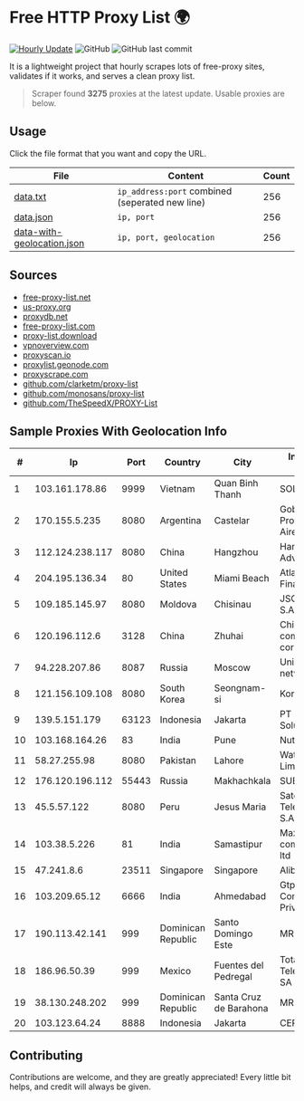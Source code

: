 
# Free HTTP Proxy List 🌍

[![Hourly Update](https://github.com/mertguvencli/http-proxy-list/actions/workflows/main.yml/badge.svg?branch=main)](https://github.com/mertguvencli/http-proxy-list/actions/workflows/main.yml)
![GitHub](https://img.shields.io/github/license/mertguvencli/http-proxy-list)
![GitHub last commit](https://img.shields.io/github/last-commit/mertguvencli/http-proxy-list)

It is a lightweight project that hourly scrapes lots of free-proxy sites, validates if it works, and serves a clean proxy list.


> Scraper found **3275** proxies at the latest update. Usable proxies are below.

## Usage

Click the file format that you want and copy the URL.


|File|Content|Count|
|----|-------|-----|
|[data.txt](https://raw.githubusercontent.com/mertguvencli/http-proxy-list/main/proxy-list/data.txt)|`ip_address:port` combined (seperated new line)|256|
|[data.json](https://raw.githubusercontent.com/mertguvencli/http-proxy-list/main/proxy-list/data.json)|`ip, port`|256|
|[data-with-geolocation.json](https://raw.githubusercontent.com/mertguvencli/http-proxy-list/main/proxy-list/data-with-geolocation.json)|`ip, port, geolocation`|256|

## Sources

* [free-proxy-list.net](https://free-proxy-list.net)
* [us-proxy.org](https://www.us-proxy.org)
* [proxydb.net](http://proxydb.net)
* [free-proxy-list.com](https://free-proxy-list.com/?page=&port=&type%5B%5D=http&type%5B%5D=https&up_time=0&search=Search)
* [proxy-list.download](https://www.proxy-list.download/HTTP)
* [vpnoverview.com](https://vpnoverview.com/privacy/anonymous-browsing/free-proxy-servers)
* [proxyscan.io](https://www.proxyscan.io)
* [proxylist.geonode.com](https://proxylist.geonode.com/api/proxy-list?limit=300&page=1&sort_by=lastChecked&sort_type=desc&protocols=http,https)
* [proxyscrape.com](https://api.proxyscrape.com/v2/?request=displayproxies&protocol=http&timeout=10000&country=all&ssl=all&anonymity=all)
* [github.com/clarketm/proxy-list](https://raw.githubusercontent.com/clarketm/proxy-list/master/proxy-list-raw.txt)
* [github.com/monosans/proxy-list](https://raw.githubusercontent.com/monosans/proxy-list/main/proxies/http.txt)
* [github.com/TheSpeedX/PROXY-List](https://raw.githubusercontent.com/TheSpeedX/PROXY-List/master/http.txt)


## Sample Proxies With Geolocation Info

|#|Ip|Port|Country|City|Internet Service Provider|
|-|--|----|-------|----|-------------------------|
|1|103.161.178.86|9999|Vietnam|Quan Binh Thanh|SOLARE|
|2|170.155.5.235|8080|Argentina|Castelar|Gobernacion de la Provincia de Buenos Aires|
|3|112.124.238.117|8080|China|Hangzhou|Hangzhou Alibaba Advertising Co|
|4|204.195.136.34|80|United States|Miami Beach|Atlantic Broadband Finance, LLC|
|5|109.185.145.97|8080|Moldova|Chisinau|JSC "Moldtelecom" S.A.|
|6|120.196.112.6|3128|China|Zhuhai|China Mobile communications corporation|
|7|94.228.207.86|8087|Russia|Moscow|Uniontel ZAO network|
|8|121.156.109.108|8080|South Korea|Seongnam-si|Korea Telecom|
|9|139.5.151.179|63123|Indonesia|Jakarta|PT Maxindo Mitra Solusi|
|10|103.168.164.26|83|India|Pune|Nutech Broadband|
|11|58.27.255.98|8080|Pakistan|Lahore|Wateen Telecom Limited|
|12|176.120.196.112|55443|Russia|Makhachkala|SUBNET05|
|13|45.5.57.122|8080|Peru|Jesus Maria|Satelital Telecomunicaciones S.A.C|
|14|103.38.5.226|81|India|Samastipur|Max tech media and communications pvt ltd|
|15|47.241.8.6|23511|Singapore|Singapore|Alibaba.com LLC|
|16|103.209.65.12|6666|India|Ahmedabad|Gtpl Abhilash Communication Private Limited|
|17|190.113.42.141|999|Dominican Republic|Santo Domingo Este|MR Networking, SRL|
|18|186.96.50.39|999|Mexico|Fuentes del Pedregal|Total Play Telecomunicaciones SA De CV|
|19|38.130.248.202|999|Dominican Republic|Santa Cruz de Barahona|MR Networking, SRL|
|20|103.123.64.24|8888|Indonesia|Jakarta|CEPATNET|



## Contributing

Contributions are welcome, and they are greatly appreciated! Every
little bit helps, and credit will always be given.


